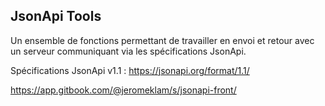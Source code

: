 JsonApi Tools
---

Un ensemble de fonctions permettant de travailler en envoi et retour avec un serveur communiquant via les spécifications JsonApi.

Spécifications JsonApi v1.1 : https://jsonapi.org/format/1.1/

https://app.gitbook.com/@jeromeklam/s/jsonapi-front/

